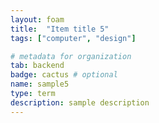 ```yaml
---
layout: foam
title:  "Item title 5"
tags: ["computer", "design"]

# metadata for organization
tab: backend
badge: cactus # optional
name: sample5
type: term
description: sample description
---
```


